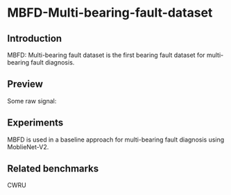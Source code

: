 # MBFD-Multi-bearing-fault-dataset

## Introduction
MBFD: Multi-bearing fault dataset is the first bearing fault dataset for multi-bearing fault diagnosis.

## Preview
Some raw signal:

## Experiments
MBFD is used in a baseline approach for multi-bearing fault diagnosis using MoblieNet-V2.

## Related benchmarks
CWRU
